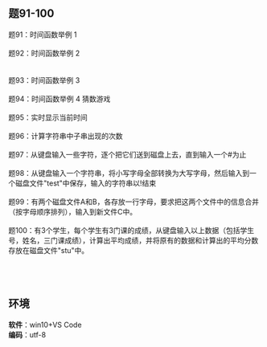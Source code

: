 ## 题91-100
   
题91：时间函数举例 1</br></br>
题92：时间函数举例 2</br></br>  
题93：时间函数举例 3</br> </br>
题94：时间函数举例 4 猜数游戏</br></br>
题95：实时显示当前时间</br></br> 
题96：计算字符串中子串出现的次数</br></br> 
题97：从键盘输入一些字符，逐个把它们送到磁盘上去，直到输入一个#为止</br></br> 
题98：从键盘输入一个字符串，将小写字母全部转换为大写字母，然后输入到一个磁盘文件"test"中保存，输入的字符串以!结束</br></br> 
题99：有两个磁盘文件A和B，各存放一行字母，要求把这两个文件中的信息合并（按字母顺序排列），输入到新文件C中。</br></br> 
题100：有3个学生，每个学生有3门课的成绩，从键盘输入以上数据（包括学生号，姓名，三门课成绩），计算出平均成绩，并将原有的数据和计算出的平均分数存放在磁盘文件"stu"中。</br></br> 
</br></br>
## 环境  
**软件**：win10+VS Code</br>
**编码**：utf-8
